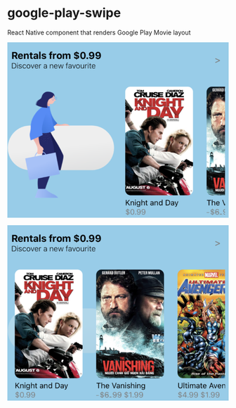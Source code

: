 # google-play-swipe
React Native component that renders Google Play Movie layout

![screenshot_1](https://raw.githubusercontent.com/Chandankkrr/google-play-swipe/master/screenshots/Screen%20Shot%202020-03-14%20at%2023.29.42.png)

![screenshot_2](https://raw.githubusercontent.com/Chandankkrr/google-play-swipe/master/screenshots/Screen%20Shot%202020-03-14%20at%2023.29.48.png)
